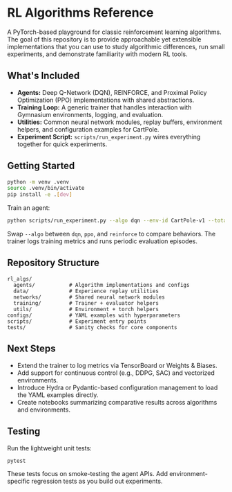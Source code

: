 # RL Algorithms Reference

A PyTorch-based playground for classic reinforcement learning algorithms. The goal of this
repository is to provide approachable yet extensible implementations that you can use to study
algorithmic differences, run small experiments, and demonstrate familiarity with modern RL tools.

## What's Included

- **Agents:** Deep Q-Network (DQN), REINFORCE, and Proximal Policy Optimization (PPO) implementations
  with shared abstractions.
- **Training Loop:** A generic trainer that handles interaction with Gymnasium environments, logging,
  and evaluation.
- **Utilities:** Common neural network modules, replay buffers, environment helpers, and configuration
  examples for CartPole.
- **Experiment Script:** `scripts/run_experiment.py` wires everything together for quick experiments.

## Getting Started

```bash
python -m venv .venv
source .venv/bin/activate
pip install -e .[dev]
```

Train an agent:

```bash
python scripts/run_experiment.py --algo dqn --env-id CartPole-v1 --total-steps 50000
```

Swap `--algo` between `dqn`, `ppo`, and `reinforce` to compare behaviors. The trainer logs training
metrics and runs periodic evaluation episodes.

## Repository Structure

```
rl_algs/
  agents/           # Algorithm implementations and configs
  data/             # Experience replay utilities
  networks/         # Shared neural network modules
  training/         # Trainer + evaluator helpers
  utils/            # Environment + torch helpers
configs/            # YAML examples with hyperparameters
scripts/            # Experiment entry points
tests/              # Sanity checks for core components
```

## Next Steps

- Extend the trainer to log metrics via TensorBoard or Weights & Biases.
- Add support for continuous control (e.g., DDPG, SAC) and vectorized environments.
- Introduce Hydra or Pydantic-based configuration management to load the YAML examples directly.
- Create notebooks summarizing comparative results across algorithms and environments.

## Testing

Run the lightweight unit tests:

```bash
pytest
```

These tests focus on smoke-testing the agent APIs. Add environment-specific regression tests as you
build out experiments.

